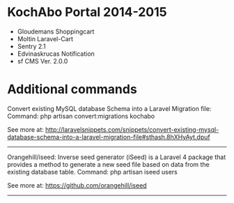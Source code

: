 # KochAbo Portal 2014-2015

- Gloudemans Shoppingcart
- Moltin Laravel-Cart
- Sentry 2.1
- Edvinaskrucas Notification
- sf CMS Ver. 2.0.0


# Additional commands

Convert existing MySQL database Schema into a Laravel Migration file: 
Command: php artisan convert:migrations kochabo

See more at: http://laravelsnippets.com/snippets/convert-existing-mysql-database-schema-into-a-laravel-migration-file#sthash.8hXHyAyt.dpuf

----------------------------------------------------------------

Orangehill/iseed:
Inverse seed generator (iSeed) is a Laravel 4 package that provides a method to generate a new seed file based on data from the existing database table.
Command: php artisan iseed users

See more at: https://github.com/orangehill/iseed

----------------------------------------------------------------
